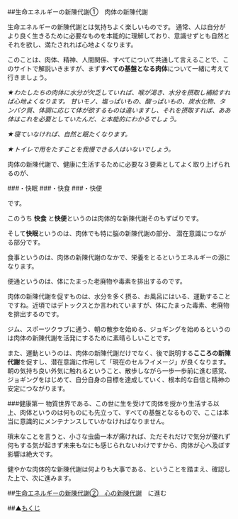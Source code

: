 ##生命エネルギーの新陳代謝①　肉体の新陳代謝

生命エネルギーの新陳代謝とは気持ちよく楽しいものです。
通常、人は自分がより良く生きるために必要なものを本能的に理解しており、意識せずとも自然とそれを欲し、満たされれば心地よくなります。

このことは、肉体、精神、人間関係、すべてについて共通して言えることで、このサイトで解説いきますが、まず**すべての基盤となる肉体**について一緒に考えて行きましょう。

*★わたしたちの肉体に水分が欠乏していれば、喉が渇き、水分を摂取し補給すれば心地よくなります。
甘いモノ、塩っぱいもの、酸っぱいもの、炭水化物、タンパク質、体調に応じて体が欲するものは違いますし、それを摂取すれば、ああ体はこれを必要としていたんだ、と本能的にわかるでしょう。*

*★寝ていなければ、自然と眠たくなります。*

*★トイレで用をたすことを我慢できる人はいないでしょう。*


肉体の新陳代謝で、健康に生活するために必要な３要素としてよく取り上げられるのが、

###・快眠
###・快食
###・快便

です。

このうち
**快食** と**快便**というのは肉体的な新陳代謝そのもずばりです。

そして**快眠**というのは、肉体でも特に脳の新陳代謝の部分、
潜在意識につながる部分です。

食事というのは、肉体の新陳代謝のなかで、栄養をとるというエネルギーの源になります。

便通というのは、体にたまった老廃物や毒素を排出するのです。

肉体の新陳代謝を促すものは、水分を多く摂る、お風呂にはいる、運動することですね。近頃ではデトックスとか言われていますが、体にたまった毒素、老廃物を排出するのです。

ジム、スポーツクラブに通う、朝の散歩を始める、ジョギングを始めるというのは肉体の新陳代謝を活発にするために素晴らしいことです。

また、運動というのは、肉体の新陳代謝だけでなく、後で説明する**こころの新陳代謝**を促すし、潜在意識に作用して「現在のセルフイメージ」が良くなります。
朝の気持ち良い外気に触れるということ、散歩しながら一歩一歩前に進む感覚、
ジョギングをはじめて、自分自身の目標を達成していく、根本的な自信と精神の安定につながります。

###健康第一
物質世界である、この世に生を受けて肉体を授かり生活する以上、肉体というのは何ものにも先立って、すべての基盤となるもので、ここは本当に意識的にメンテナンスしていかなければなりません。

瑣末なことを言うと、小さな虫歯一本が痛ければ、ただそれだけで気分が優れず何もする気が起きず未来もなにも感じられないわけですから、肉体が心へ及ぼす影響は絶大です。

健やかな肉体的な新陳代謝は何よりも大事である、ということを踏まえ、確認した上で、次に進みます。

##[生命エネルギーの新陳代謝②　心の新陳代謝](/contents/entry12/entry.html)　に進む

##▲[もくじ](/contents/a_index/entry.html)